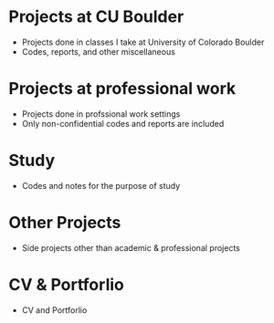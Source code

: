 # Projects at CU Boulder
  - Projects done in classes I take at University of Colorado Boulder
  - Codes, reports, and other miscellaneous 

# Projects at professional work
  - Projects done in profssional work settings
  - Only non-confidential codes and reports are included

# Study
  - Codes and notes for the purpose of study

# Other Projects
  -  Side projects other than academic & professional projects

# CV & Portforlio
  - CV and Portforlio 
